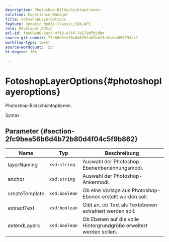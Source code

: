 ```yaml
---
description: Photoshop-Bildschichtoptionen.
solution: Experience Manager
title: FotoshopLayerOptions
feature: Dynamic Media Classic,SDK/API
role: Developer,Admin
exl-id: fae60e86-6ec5-4f19-a76f-7d179dfb5dba
source-git-commit: 77c88d5fe20e048f6fad2bb23cb1abe090793acf
workflow-type: tm+mt
source-wordcount: '55'
ht-degree: 10%

---
```


# FotoshopLayerOptions{#photoshoplayeroptions}

Photoshop-Bildschichtoptionen.

Syntax

## Parameter {#section-2fc9bea56b6d4b72b80d4f04c5f9b862}

| Name | Typ | Beschreibung |
|---|---|---|
| layerNaming | `xsd:string` | Auswahl der Photoshop-Ebenenbenennungsmodi. |
| anchor | `xsd:string` | Auswahl der Photoshop-Ankermodi. |
| createTemplate | `xsd:boolean` | Ob eine Vorlage aus Photoshop-Ebenen erstellt werden soll. |
| extractText | `xsd:boolean` | Gibt an, ob Text als Textebenen extrahiert werden soll. |
| extendLayers | `xsd:boolean` | Ob Ebenen auf die volle Hintergrundgröße erweitert werden sollen. |
